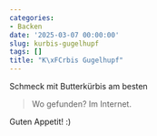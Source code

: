 ```yaml
---
categories:
- Backen
date: '2025-03-07 00:00:00'
slug: kurbis-gugelhupf
tags: []
title: "K\xFCrbis Gugelhupf"
---
```



Schmeck mit Butterkürbis am besten

> Wo gefunden? Im Internet.

Guten Appetit! :)